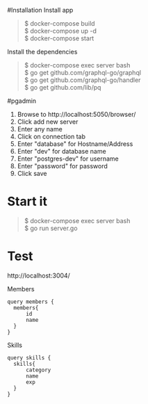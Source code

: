 #Installation
Install app

> $ docker-compose build\
$ docker-compose up -d\
$ docker-compose start

Install the dependencies

> $ docker-compose exec server bash\
$ go get github.com/graphql-go/graphql\
$ go get github.com/graphql-go/handler\
$ go get github.com/lib/pq

#pgadmin
1. Browse to http://localhost:5050/browser/
2. Click add new server
3. Enter any name
4. Click on connection tab
5. Enter "database" for Hostname/Address
6. Enter "dev" for database name
7. Enter "postgres-dev" for username
8. Enter "password" for password
9. Click save

# Start it
> $ docker-compose exec server bash\
$ go run server.go

# Test
http://localhost:3004/

Members
```
query members {
  members{
      id
      name
  }
}
```
Skills
```
query skills {
  skills{
      category
      name
      exp
  }
}
```